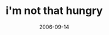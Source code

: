 ---
layout: base.njk
title : 'i&#39;m not that hungry' 
view_title : 'i&#39;m not that hungry' 
year : '2006' 
date : '2006-09-14' 
img_file : '/drawing/imnotthathungry.png' 
html_file : 'imnotthathungry' 
next_html : 'willibealoneforever.html' 
year_order : '250' 
permalink : "title/{{html_file}}.html"
---